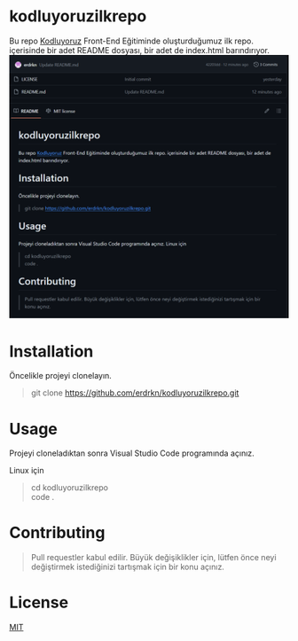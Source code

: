 # kodluyoruzilkrepo
Bu repo [Kodluyoruz](https://www.kodluyoruz.org/) Front-End Eğitiminde oluşturduğumuz ilk repo. içerisinde bir adet README dosyası, bir adet de index.html barındırıyor.
![alt text](<Ekran görüntüsü 2024-04-13 220631.png>)

# Installation
Öncelikle projeyi clonelayın.
>git clone https://github.com/erdrkn/kodluyoruzilkrepo.git

# Usage
Projeyi cloneladıktan sonra Visual Studio Code programında açınız.

Linux için

>cd kodluyoruzilkrepo                                        
 code .

# Contributing
>Pull requestler kabul edilir. Büyük değişiklikler için, lütfen önce neyi değiştirmek istediğinizi tartışmak için bir konu açınız.

# License

[MIT](https://choosealicense.com/licenses/mit/)